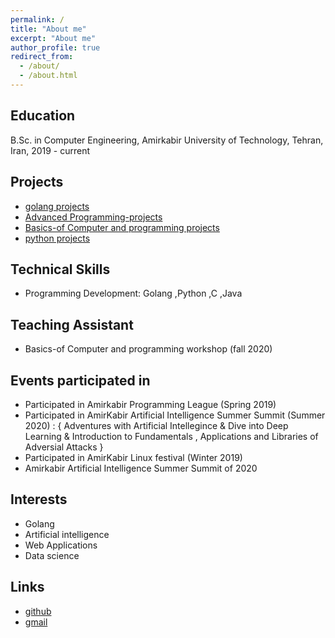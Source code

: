 ```yaml
---
permalink: /
title: "About me"
excerpt: "About me"
author_profile: true
redirect_from: 
  - /about/
  - /about.html
---
```


Education
------
B.Sc. in Computer Engineering, Amirkabir University of Technology, Tehran, Iran, 2019 - current



Projects
------
* [golang projects ](https://github.com/Armingodiz/GoWorld)
* [Advanced Programming-projects](https://github.com/Armingodiz/Advanced-programming-projects)
* [Basics-of Computer and programming projects](https://github.com/Armingodiz/Basics-of-Computer-and-programming)
* [python projects ](https://github.com/Armingodiz/python-stuff)



Technical Skills
-----
* Programming Development:  Golang ,Python ,C ,Java

Teaching Assistant
------
* Basics-of Computer and programming workshop (fall 2020)


Events participated in 
------
* Participated in Amirkabir Programming League (Spring 2019)
* Participated in AmirKabir Artificial Intelligence Summer Summit (Summer 2020) : { Adventures with Artificial Intellegince & Dive into Deep Learning &  Introduction   to Fundamentals , Applications and Libraries of Adversial Attacks }
* Participated in AmirKabir Linux festival (Winter 2019)
* Amirkabir Artificial Intelligence Summer Summit of 2020



Interests
------
* Golang
* Artificial intelligence 
* Web Applications 
* Data science 

Links
------
* [github](https://github.com/Armingodiz)
* [gmail](armingodarzi1380@gmail.com)
